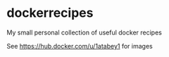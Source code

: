 # dockerrecipes
My small personal collection of useful docker recipes

See https://hub.docker.com/u/1atabey1 for images
